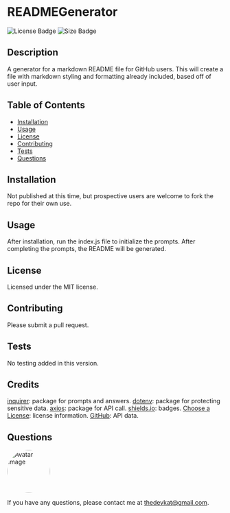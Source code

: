 
# READMEGenerator

<img src="https://img.shields.io/badge/license-MIT-green" alt="License Badge">
<img src="https://img.shields.io/github/repo-size/katjones23/READMEGenerator" alt="Size Badge">


## Description 

A generator for a markdown README file for GitHub users.  This will create a file with markdown styling and formatting already included, based off of user input.


## Table of Contents

* [Installation](#installation)
* [Usage](#usage)
* [License](#license)
* [Contributing](#contributing)
* [Tests](#tests)
* [Questions](#questions)


## Installation

Not published at this time, but prospective users are welcome to fork the repo for their own use.

## Usage 

After installation, run the index.js file to initialize the prompts.  After completing the prompts, the README will be generated.


## License

Licensed under the MIT license.


## Contributing

Please submit a pull request.


## Tests

No testing added in this version.

## Credits
[inquirer](https://www.npmjs.com/package/inquirer): package for prompts and answers.
[dotenv](https://www.npmjs.com/package/dotenv): package for protecting sensitive data.
[axios](https://www.npmjs.com/package/axios): package for API call.
[shields.io](https://shields.io/): badges.
[Choose a License](https://choosealicense.com/): license information.
[GitHub](https://github.com/): API data.

## Questions

<img src="https://avatars0.githubusercontent.com/u/53064219?v=4" alt="Avatar Image" style="width:100px;height:100px;border-radius: 50%;">

If you have any questions, please contact me at <a href="mailto:thedevkat@gmail.com">thedevkat@gmail.com</a>.
